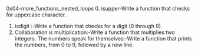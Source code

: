 0x04-more_functions_nested_loops
0. isupper-Write a function that checks for uppercase character.
1. isdigit :-Write a function that checks for a digit (0 through 9).
2. Collaboration is multiplication:-Write a function that multiplies two integers.
The numbers speak for themselves:-Write a function that prints the numbers, from 0 to 9, followed by a new line.
